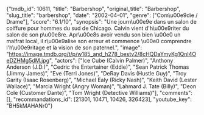 {"tmdb_id": 10611, "title": "Barbershop", "original_title": "Barbershop", "slug_title": "barbershop", "date": "2002-04-01", "genre": ["Com\u00e9die / Drame"], "score": "6.1/10", "synopsis": "Une journ\u00e9e dans un salon de coiffure pour hommes du sud de Chicago. Calvin vient d'h\u00e9riter du salon de son p\u00e8re. Apr\u00e8s avoir vendu son bien \u00e0 un malfrat local, il r\u00e9alise son erreur et commence \u00e0 comprendre l'h\u00e9ritage et la vision de son paternel.", "image": "https://image.tmdb.org/t/p/w185_and_h278_bestv2/8cHQDaYmyKg1QnI4OeDZHMg5dM.jpg", "actors": ["Ice Cube (Calvin Palmer)", "Anthony Anderson (J.D.)", "Cedric the Entertainer (Eddie)", "Sean Patrick Thomas (Jimmy James)", "Eve (Terri Jones)", "DeRay Davis (Hustle Guy)", "Troy Garity (Isaac Rosenberg)", "Michael Ealy (Ricky Nash)", "Keith David (Lester Wallace)", "Marcia Wright (Angry Woman)", "Lahmard J. Tate (Billy)", "Deon Cole (Customer Dante)", "Tom Wright (Detective Williams)"], "comments": [], "recommandations_id": [21301, 10471, 10426, 326423], "youtube_key": "BH5kMAHANr0"}